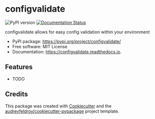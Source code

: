 # configvalidate

![PyPI version](https://img.shields.io/pypi/v/configvalidate.svg)
[![Documentation Status](https://readthedocs.org/projects/configvalidate/badge/?version=latest)](https://configvalidate.readthedocs.io/en/latest/?version=latest)

configvalidate allows for easy config validation within your environment

* PyPI package: https://pypi.org/project/configvalidate/
* Free software: MIT License
* Documentation: https://configvalidate.readthedocs.io.

## Features

* TODO

## Credits

This package was created with [Cookiecutter](https://github.com/audreyfeldroy/cookiecutter) and the [audreyfeldroy/cookiecutter-pypackage](https://github.com/audreyfeldroy/cookiecutter-pypackage) project template.
